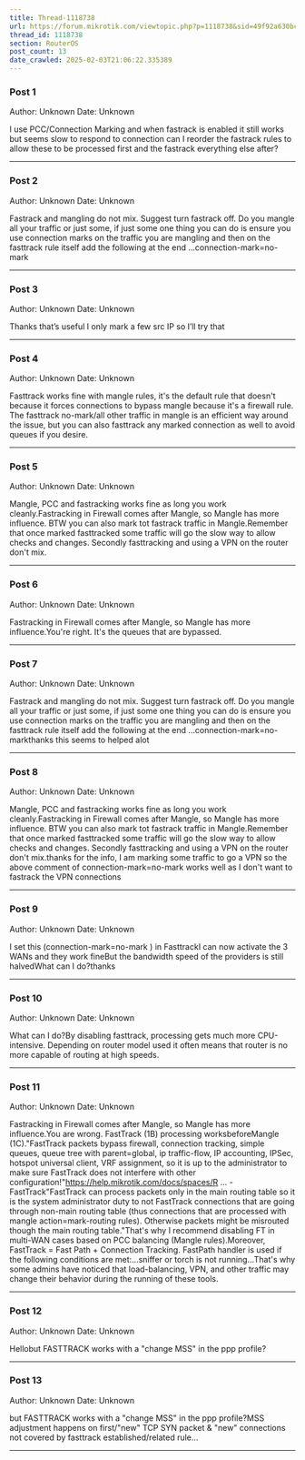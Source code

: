 ```yaml
---
title: Thread-1118738
url: https://forum.mikrotik.com/viewtopic.php?p=1118738&sid=49f92a630bc7970d8ca50523be880e8f#p1118738
thread_id: 1118738
section: RouterOS
post_count: 13
date_crawled: 2025-02-03T21:06:22.335389
---
```


### Post 1
Author: Unknown
Date: Unknown

I use PCC/Connection Marking and when fastrack is enabled it still works but seems slow to respond to connection can I reorder the fastrack rules to allow these to be processed first and the fastrack everything else after?

---
### Post 2
Author: Unknown
Date: Unknown

Fastrack and mangling do not mix.  Suggest turn fastrack off.  Do you mangle all your traffic or just some, if just some one thing you can do is ensure you use connection marks on the traffic you are mangling and then on the fasttrack rule itself add the following at the end  ...connection-mark=no-mark

---
### Post 3
Author: Unknown
Date: Unknown

Thanks that’s useful I only mark a few src IP so I’ll try that

---
### Post 4
Author: Unknown
Date: Unknown

Fasttrack works fine with mangle rules, it's the default rule that doesn't because it forces connections to bypass mangle because it's a firewall rule. The fasttrack no-mark/all other traffic in mangle is an efficient way around the issue, but you can also fasttrack any marked connection as well to avoid queues if you desire.

---
### Post 5
Author: Unknown
Date: Unknown

Mangle, PCC and fastracking works fine as long you work cleanly.Fastracking in Firewall comes after Mangle, so Mangle has more influence. BTW you can also mark tot fastrack traffic in Mangle.Remember that once marked fasttracked some traffic will go the slow way to allow checks and changes. Secondly fasttracking and using a VPN on the router don't mix.

---
### Post 6
Author: Unknown
Date: Unknown

Fastracking in Firewall comes after Mangle, so Mangle has more influence.You're right. It's the queues that are bypassed.

---
### Post 7
Author: Unknown
Date: Unknown

Fastrack and mangling do not mix.  Suggest turn fastrack off.  Do you mangle all your traffic or just some, if just some one thing you can do is ensure you use connection marks on the traffic you are mangling and then on the fasttrack rule itself add the following at the end  ...connection-mark=no-markthanks this seems to helped alot

---
### Post 8
Author: Unknown
Date: Unknown

Mangle, PCC and fastracking works fine as long you work cleanly.Fastracking in Firewall comes after Mangle, so Mangle has more influence. BTW you can also mark tot fastrack traffic in Mangle.Remember that once marked fasttracked some traffic will go the slow way to allow checks and changes. Secondly fasttracking and using a VPN on the router don't mix.thanks for the info, I am marking some traffic to go a VPN so the above comment of connection-mark=no-mark works well as I don't want to fastrack the VPN connections

---
### Post 9
Author: Unknown
Date: Unknown

I set this (connection-mark=no-mark ) in FasttrackI can now activate the 3 WANs and they work fineBut the bandwidth speed of the providers is still halvedWhat can I do?thanks

---
### Post 10
Author: Unknown
Date: Unknown

What can I do?By disabling fasttrack, processing gets much more CPU-intensive. Depending on router model used it often means that router is no more capable of routing at high speeds.

---
### Post 11
Author: Unknown
Date: Unknown

Fastracking in Firewall comes after Mangle, so Mangle has more influence.You are wrong. FastTrack (1B) processing worksbeforeMangle (1C)."FastTrack packets bypass firewall, connection tracking, simple queues, queue tree with parent=global, ip traffic-flow, IP accounting, IPSec, hotspot universal client, VRF assignment, so it is up to the administrator to make sure FastTrack does not interfere with other configuration!"https://help.mikrotik.com/docs/spaces/R ... -FastTrack"FastTrack can process packets only in the main routing table so it is the system administrator duty to not FastTrack connections that are going through non-main routing table (thus connections that are processed with mangle action=mark-routing rules). Otherwise packets might be misrouted though the main routing table."That's why I recommend disabling FT in multi-WAN cases based on PCC balancing (Mangle rules).Moreover, FastTrack = Fast Path + Connection Tracking. FastPath handler is used if the following conditions are met:...sniffer or torch is not running...That's why some admins have noticed that load-balancing, VPN, and other traffic may change their behavior during the running of these tools.

---
### Post 12
Author: Unknown
Date: Unknown

Hellobut FASTTRACK works with a "change MSS" in the ppp profile?

---
### Post 13
Author: Unknown
Date: Unknown

but FASTTRACK works with a "change MSS" in the ppp profile?MSS adjustment happens on first/"new" TCP SYN packet & "new" connections not covered by fasttrack established/related rule...

---
